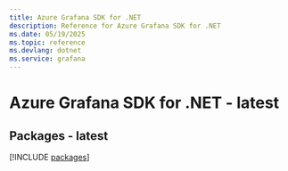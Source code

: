 ```yaml
---
title: Azure Grafana SDK for .NET
description: Reference for Azure Grafana SDK for .NET
ms.date: 05/19/2025
ms.topic: reference
ms.devlang: dotnet
ms.service: grafana
---
```

# Azure Grafana SDK for .NET - latest
## Packages - latest
[!INCLUDE [packages](grafana-index.md)]